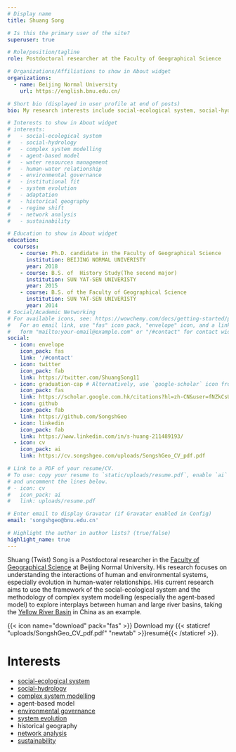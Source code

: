 ```yaml
---
# Display name
title: Shuang Song

# Is this the primary user of the site?
superuser: true

# Role/position/tagline
role: Postdoctoral researcher at the Faculty of Geographical Science

# Organizations/Affiliations to show in About widget
organizations:
  - name: Beijing Normal University
    url: https://english.bnu.edu.cn/

# Short bio (displayed in user profile at end of posts)
bio: My research interests include social-ecological system, social-hydrology, complex system modelling, agent-based model, water resources management, human-water relationship, environmental governance, institutional fit, system evolution, adaptation, historical geography, regime shift, network analysis and sustainability.

# Interests to show in About widget
# interests:
#   - social-ecological system 
#   - social-hydrology
#   - complex system modelling
#   - agent-based model
#   - water resources management
#   - human-water relationship
#   - environmental governance
#   - institutional fit
#   - system evolution
#   - adaptation
#   - historical geography
#   - regime shift
#   - network analysis
#   - sustainability

# Education to show in About widget
education:
  courses:
    - course: Ph.D. candidate in the Faculty of Geographical Science
      institution: BEIJING NORMAL UNIVERISTY
      year: 2018
    - course: B.S. of  History Study(The second major)
      institution: SUN YAT-SEN UNIVERISTY
      year: 2015
    - course: B.S. of the Faculty of Geographical Science
      institution: SUN YAT-SEN UNIVERISTY
      year: 2014
# Social/Academic Networking
# For available icons, see: https://wowchemy.com/docs/getting-started/page-builder/#icons
#   For an email link, use "fas" icon pack, "envelope" icon, and a link in the
#   form "mailto:your-email@example.com" or "/#contact" for contact widget.
social:
  - icon: envelope
    icon_pack: fas
    link: '/#contact'
  - icon: twitter
    icon_pack: fab
    link: https://twitter.com/ShuangSong11
  - icon: graduation-cap # Alternatively, use `google-scholar` icon from `ai` icon pack
    icon_pack: fas
    link: https://scholar.google.com.hk/citations?hl=zh-CN&user=fNZkCsUAAAAJ
  - icon: github
    icon_pack: fab
    link: https://github.com/SongshGeo
  - icon: linkedin
    icon_pack: fab
    link: https://www.linkedin.com/in/s-huang-211489193/
  - icon: cv
    icon_pack: ai
    link: https://cv.songshgeo.com/uploads/SongshGeo_CV_pdf.pdf

# Link to a PDF of your resume/CV.
# To use: copy your resume to `static/uploads/resume.pdf`, enable `ai` icons in `params.toml`,
# and uncomment the lines below.
# - icon: cv
#   icon_pack: ai
#   link: uploads/resume.pdf

# Enter email to display Gravatar (if Gravatar enabled in Config)
email: 'songshgeo@bnu.edu.cn'

# Highlight the author in author lists? (true/false)
highlight_name: true
---
```


Shuang (Twist) Song is a Postdoctoral researcher in the [Faculty of Geographical Science](http://english.geo.bnu.edu.cn/) at Beijing Normal University. His research focuses on understanding the interactions of human and environmental systems, especially evolution in human-water relationships. 
His current research aims to use the framework of the social-ecological system and the methodology of complex system modelling (especially the agent-based model) to explore interplays between human and large river basins, taking the [Yellow River Basin](/project/project5/) in China as an example. 

{{< icon name="download" pack="fas" >}} Download my {{< staticref "uploads/SongshGeo_CV_pdf.pdf" "newtab" >}}resumé{{< /staticref >}}.

# Interests

- [social-ecological system](/tag/social-ecological-system/)
- [social-hydrology](/tag/social-hydrology/)
- [complex system modelling](/tag/complex-system-modelling/)
- agent-based model
- [environmental governance](/tag/environmental-governance/)
- [system evolution](/tag/system-evolution/)
- historical geography
- [network analysis](/tag/network-analysis/)
- [sustainability](/tag/sustainability/)
<!-- - [water resources management](/tag/water-resources-management/) -->
<!-- - [human-water relationship](/tag/human-water-relationship/) -->
<!-- - institutional fit -->
<!-- - [adaptation](/tag/adapataion/) -->
<!-- - [regime shift](/tag/regime-shift/) -->
